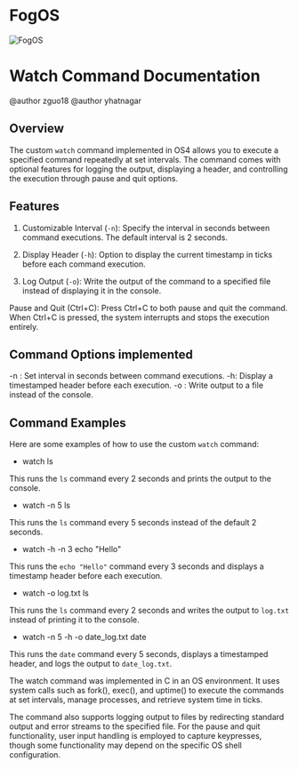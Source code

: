 # FogOS

![FogOS](docs/fogos.gif)

# Watch Command Documentation

@author zguo18
@author yhatnagar 

## Overview

The custom `watch` command implemented in OS4 allows you to execute a specified command repeatedly at set intervals. The command comes with optional features for logging the output, displaying a header, and controlling the execution through pause and quit options.

## Features

1. Customizable Interval (`-n`): Specify the interval in seconds between command executions. The default interval is 2 seconds.

2. Display Header (`-h`): Option to display the current timestamp in ticks before each command execution.

3. Log Output (`-o`): Write the output of the command to a specified file instead of displaying it in the console.

Pause and Quit (Ctrl+C): Press Ctrl+C to both pause and quit the command. When Ctrl+C is pressed, the system interrupts and stops the execution entirely. 

## Command Options implemented

-n <interval>: Set interval in seconds between command executions.
-h: Display a timestamped header before each execution.
-o <file>: Write output to a file instead of the console.


## Command Examples

Here are some examples of how to use the custom `watch` command:

- watch ls 
  
This runs the `ls` command every 2 seconds and prints the output to the console.

- watch -n 5 ls

This runs the `ls` command every 5 seconds instead of the default 2 seconds.


- watch -h -n 3 echo "Hello"

 This runs the `echo "Hello"` command every 3 seconds and displays a timestamp header before each execution.


- watch -o log.txt ls 
 
This runs the `ls` command every 2 seconds and writes the output to `log.txt` instead of printing it to the console.

- watch -n 5 -h -o date_log.txt date

This runs the `date` command every 5 seconds, displays a timestamped header, and logs the output to `date_log.txt`.


The watch command was implemented in C in an OS environment. It uses system calls such as fork(), exec(), and uptime() to execute the commands at set intervals, manage processes, and retrieve system time in ticks. 

The command also supports logging output to files by redirecting standard output and error streams to the specified file. For the pause and quit functionality, user input handling is employed to capture keypresses, though some functionality may depend on the specific OS shell configuration.
